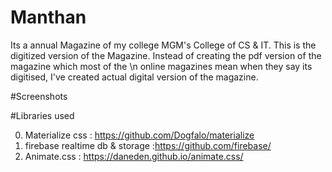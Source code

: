 # Manthan

Its a annual Magazine of my college MGM's College of CS & IT.
This is the digitized version of the Magazine. Instead of creating the pdf version of the magazine which most of the \n
online magazines mean when they say its digitised, I've created actual digital version of the magazine.

#Screenshots


#Libraries used

0. Materialize css : https://github.com/Dogfalo/materialize
1. firebase realtime db & storage :https://github.com/firebase/
2. Animate.css : https://daneden.github.io/animate.css/
